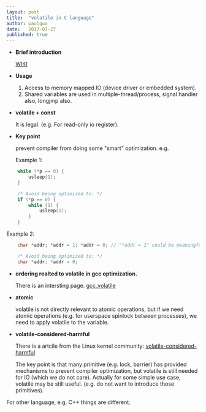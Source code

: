 ```yaml
---
layout: post
title:  "volatile in C language"
author: paulguo
date:   2017-07-27
published: true
---
```


- **Brief introduction**

   [WIKI](https://en.wikipedia.org/wiki/Volatile_(computer_programming))

- **Usage**

   1. Access to memory mapped IO (device driver or embedded system).
   2. Shared variables are used in multiple-thread/process, signal handler also, longjmp also.


- **volatile + const**

  It is legal. (e.g. For read-only io register). 

- **Key point**

  prevent compiler from doing some "smart" optimization. e.g.

  Example 1:

```C
	while (*p == 0) {
		usleep(1);
	}
```

```C
	/* Avoid being optimized to: */
	if (*p == 0) {
		while (1) {
			usleep(1);
		}
	}
```
  Example 2:

```C
	char *addr; *addr = 1; *addr = 0; // "*addr = 1" could be meaningful sometimes (e.g. IO register).
```

```C
	/* Avoid being optimized to: */
	char *addr; *addr = 0;
```

- **ordering realted to volatile in gcc optimization.**

  There is an intersting page. [gcc_volatile](https://gcc.gnu.org/onlinedocs/gcc/Volatiles.html)

- **atomic**

   volatile is not directly relevant to atomic operations, but if we need atomic operations
   (e.g. for userspace spinlock between processes), we need to apply volatile to the variable.

- **volatile-considered-harmful**

  There is a artcile from the Linux kernel community:
  [volatile-considered-harmful](https://git.kernel.org/pub/scm/linux/kernel/git/torvalds/linux.git/plain/Documentation/process/volatile-considered-harmful.rst)

  The key point is that many primitive (e.g. lock, barrier) has provided mechanisms to prevent compiler optimization, but volatile is still needed for IO (which we do not care). Actually for some simple use case, volatile may be still useful.  (e.g. do not want to introduce those primitives).

For other language, e.g. C++ things are different.
